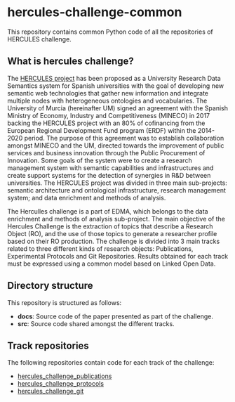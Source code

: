 # hercules-challenge-common
This repository contains common Python code of all the repositories of HERCULES challenge.

## What is hercules challenge?
The [HERCULES project](https://www.um.es/web/hercules/) has been proposed as a University Research Data Semantics system for Spanish universities with the goal of developing new semantic  web technologies that gather new  information and integrate multiple nodes with heterogeneous ontologies and vocabularies. The University of Murcia (hereinafter UM) signed an agreement with the Spanish Ministry of Economy, Industry and Competitiveness (MINECO) in 2017 backing the HERCULES project with an 80% of cofinancing from the European Regional Development Fund program (ERDF) within the 2014-2020 period. The purpose of this agreement was to establish collaboration amongst MINECO and the UM,  directed towards the improvement of public services and business innovation through the Public Procurement of Innovation. Some goals of the system were to create a research management system with semantic capabilities and infrastructures and create support systems for the detection of synergies in R&D between universities. The HERCULES project was divided in three main sub-projects: semantic architecture and ontological  infrastructure, research management system; and data enrichment and methods of analysis.

The Herculles challenge is a part of EDMA, which belongs to the data enrichment and methods of analysis sub-project. The main objective of the Hercules Challenge is the extraction of topics that describe a Research Object (RO), and the use of those topics to generate a researcher profile based on their RO production. The challenge is divided into 3 main tracks related to three different kinds of research objects: Publications, Experimental Protocols and Git Repositories. Results obtained for each track must be expressed using a common model based on Linked Open Data.

## Directory structure
This repository is structured as follows:
* __docs__: Source code of the paper presented as part of the challenge.
* __src__: Source code shared amongst the different tracks.

## Track repositories
The following repositories contain code for each track of the challenge:
* [hercules_challenge_publications](https://github.com/weso-edma/hercules-challenge-publications)
* [hercules_challenge_protocols](https://github.com/weso-edma/hercules-challenge-protocols)
* [hercules_challenge_git](https://github.com/weso-edma/hercules-challenge-git)
